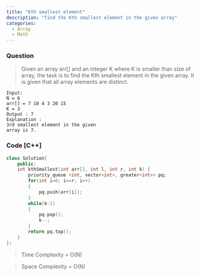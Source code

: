 ```yaml
---
title: "Kth smallest element"
description: "find the Kth smallest element in the given array"
categories:
  - Array
  - Math
---
```


### Question

> Given an array arr[] and an integer K where K is smaller than size of array, the task is to find the Kth smallest element in the given array. It is given that all array elements are distinct.

```
Input:
N = 6
arr[] = 7 10 4 3 20 15
K = 3
Output : 7
Explanation :
3rd smallest element in the given 
array is 7.
```

### Code [C++]

```cpp
class Solution{
    public:
    int kthSmallest(int arr[], int l, int r, int k) {
        priority_queue <int, vector<int>, greater<int>> pq;
        for(int i=0; i<=r; i++)
        {
            pq.push(arr[i]);
        }
        while(k-1)
        {
            pq.pop();
            k--;
        }
        return pq.top();
    }
};
```

> Time Complexity = O(N)

> Space Complexity = O(N)

